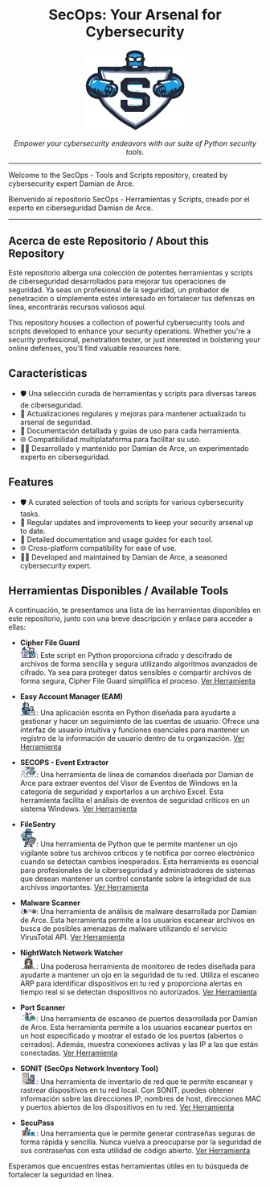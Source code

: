 <h1 align="center">SecOps: Your Arsenal for Cybersecurity</h1>

<p align="center">
  <img src="secops.png" alt="SecOps Logo" width="200">
</p>

<p align="center">
  <em>Empower your cybersecurity endeavors with our suite of Python security tools.</em>
</p>

---

Welcome to the SecOps - Tools and Scripts repository, created by cybersecurity expert Damian de Arce.

Bienvenido al repositorio SecOps - Herramientas y Scripts, creado por el experto en ciberseguridad Damian de Arce.

---

## Acerca de este Repositorio / About this Repository

Este repositorio alberga una colección de potentes herramientas y scripts de ciberseguridad desarrollados para mejorar tus operaciones de seguridad. Ya seas un profesional de la seguridad, un probador de penetración o simplemente estés interesado en fortalecer tus defensas en línea, encontrarás recursos valiosos aquí.

This repository houses a collection of powerful cybersecurity tools and scripts developed to enhance your security operations. Whether you're a security professional, penetration tester, or just interested in bolstering your online defenses, you'll find valuable resources here.

## Características

- 🛡️ Una selección curada de herramientas y scripts para diversas tareas de ciberseguridad.
- 🚀 Actualizaciones regulares y mejoras para mantener actualizado tu arsenal de seguridad.
- 💼 Documentación detallada y guías de uso para cada herramienta.
- 🌐 Compatibilidad multiplataforma para facilitar su uso.
- 🧑‍💻 Desarrollado y mantenido por Damian de Arce, un experimentado experto en ciberseguridad.

## Features
- 🛡️ A curated selection of tools and scripts for various cybersecurity tasks.
- 🚀 Regular updates and improvements to keep your security arsenal up to date.
- 💼 Detailed documentation and usage guides for each tool.
- 🌐 Cross-platform compatibility for ease of use.
- 🧑‍💻 Developed and maintained by Damian de Arce, a seasoned cybersecurity expert.

## Herramientas Disponibles / Available Tools

A continuación, te presentamos una lista de las herramientas disponibles en este repositorio, junto con una breve descripción y enlace para acceder a ellas:

- **Cipher File Guard**<br><img src="https://github.com/ddearce/SecOps/blob/main/CipherFileGuard/cipher.png" alt="Icono" width="32">: Este script en Python proporciona cifrado y descifrado de archivos de forma sencilla y segura utilizando algoritmos avanzados de cifrado. Ya sea para proteger datos sensibles o compartir archivos de forma segura, Cipher File Guard simplifica el proceso. [Ver Herramienta](https://github.com/ddearce/SecOps/tree/main/CipherFileGuard)

- **Easy Account Manager (EAM)**<br><img src="https://github.com/ddearce/SecOps/raw/main/Easy%20Account%20Manager%20(EAM)/eam.png" alt="Icono" width="32">: Una aplicación escrita en Python diseñada para ayudarte a gestionar y hacer un seguimiento de las cuentas de usuario. Ofrece una interfaz de usuario intuitiva y funciones esenciales para mantener un registro de la información de usuario dentro de tu organización. [Ver Herramienta](https://github.com/ddearce/SecOps/tree/main/Easy%20Account%20Manager%20(EAM))

- **SECOPS - Event Extractor**<br><img src="https://github.com/ddearce/SecOps/blob/main/Event%20Extractor/extractor.png" alt="Icono" width="32">: Una herramienta de línea de comandos diseñada por Damian de Arce para extraer eventos del Visor de Eventos de Windows en la categoría de seguridad y exportarlos a un archivo Excel. Esta herramienta facilita el análisis de eventos de seguridad críticos en un sistema Windows. [Ver Herramienta](https://github.com/ddearce/SecOps/tree/main/Event%20Extractor)

- **FileSentry**<br><img src="https://github.com/ddearce/SecOps/blob/main/File%20Sentry/filesentry.png" alt="Icono" width="32">: Una herramienta de Python que te permite mantener un ojo vigilante sobre tus archivos críticos y te notifica por correo electrónico cuando se detectan cambios inesperados. Esta herramienta es esencial para profesionales de la ciberseguridad y administradores de sistemas que desean mantener un control constante sobre la integridad de sus archivos importantes. [Ver Herramienta](https://github.com/ddearce/SecOps/tree/main/File%20Sentry)

- **Malware Scanner**<br><img src="https://github.com/ddearce/SecOps/raw/main/Malware%20Scanner/malware.png" alt="Icono" width="32">: Una herramienta de análisis de malware desarrollada por Damian de Arce. Esta herramienta permite a los usuarios escanear archivos en busca de posibles amenazas de malware utilizando el servicio VirusTotal API. [Ver Herramienta](https://github.com/ddearce/SecOps/tree/main/Malware%20Scanner)

- **NightWatch Network Watcher**<br><img src="https://github.com/ddearce/SecOps/raw/main/Nightwatch%20Network%20Watcher/nightwatch.png" alt="Icono" width="32">: Una poderosa herramienta de monitoreo de redes diseñada para ayudarte a mantener un ojo en la seguridad de tu red. Utiliza el escaneo ARP para identificar dispositivos en tu red y proporciona alertas en tiempo real si se detectan dispositivos no autorizados. [Ver Herramienta](https://github.com/ddearce/SecOps/tree/main/Nightwatch%20Network%20Watcher)

- **Port Scanner**<br><img src="https://github.com/ddearce/SecOps/blob/main/Port%20and%20connections%20Scanner/port.png" alt="Icono" width="32">: Una herramienta de escaneo de puertos desarrollada por Damian de Arce. Esta herramienta permite a los usuarios escanear puertos en un host especificado y mostrar el estado de los puertos (abiertos o cerrados). Además, muestra conexiones activas y las IP a las que están conectadas. [Ver Herramienta](https://github.com/ddearce/SecOps/tree/main/Port%20and%20connections%20Scanner)

- **SONIT (SecOps Network Inventory Tool)**<br><img src="https://github.com/ddearce/SecOps/blob/main/SecOps%20Network%20Inventory%20Tool%20(SONIT)/sonit.png" alt="Icono" width="32">: Una herramienta de inventario de red que te permite escanear y rastrear dispositivos en tu red local. Con SONIT, puedes obtener información sobre las direcciones IP, nombres de host, direcciones MAC y puertos abiertos de los dispositivos en tu red. [Ver Herramienta](https://github.com/ddearce/SecOps/tree/main/SecOps%20Network%20Inventory%20Tool%20(SONIT))

- **SecuPass**<br><img src="https://github.com/ddearce/SecOps/blob/main/SecuPass/secupass.png" alt="Icono" width="32">: Una herramienta que le permite generar contraseñas seguras de forma rápida y sencilla. Nunca vuelva a preocuparse por la seguridad de sus contraseñas con esta utilidad de código abierto. [Ver Herramienta](https://github.com/ddearce/SecOps/tree/main/SecuPass)

Esperamos que encuentres estas herramientas útiles en tu búsqueda de fortalecer la seguridad en línea.
